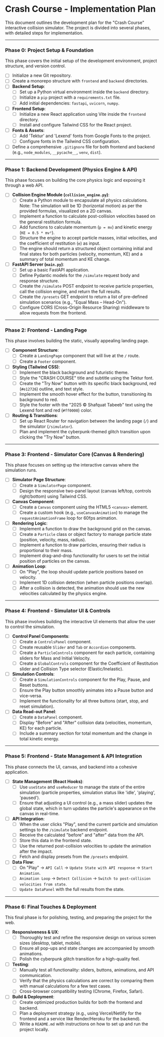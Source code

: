 # Crash Course - Implementation Plan

This document outlines the development plan for the "Crash Course" interactive collision simulator. The project is divided into several phases, with detailed steps for implementation.

---

### Phase 0: Project Setup & Foundation

This phase covers the initial setup of the development environment, project structure, and version control.

- [ ] Initialize a new Git repository.
- [ ] Create a monorepo structure with `frontend` and `backend` directories.
- [ ] **Backend Setup**:
    - [ ] Set up a Python virtual environment inside the `backend` directory.
    - [ ] Initialize a `pip` project with a `requirements.txt` file.
    - [ ] Add initial dependencies: `fastapi`, `uvicorn`, `numpy`.
- [ ] **Frontend Setup**:
    - [ ] Initialize a new React application using Vite inside the `frontend` directory.
    - [ ] Install and configure Tailwind CSS for the React project.
- [ ] **Fonts & Assets**:
    - [ ] Add 'Tektur' and 'Lexend' fonts from Google Fonts to the project.
    - [ ] Configure fonts in the Tailwind CSS configuration.
- [ ] Define a comprehensive `.gitignore` file for both frontend and backend (e.g., `node_modules`, `__pycache__`, `venv`, `dist`).

---

### Phase 1: Backend Development (Physics Engine & API)

This phase focuses on building the core physics logic and exposing it through a web API.

- [ ] **Collision Engine Module (`collision_engine.py`)**:
    - [ ] Create a Python module to encapsulate all physics calculations. Note: The simulation will be 1D (horizontal motion) as per the provided formulas, visualized on a 2D canvas.
    - [ ] Implement a function to calculate post-collision velocities based on the general restitution formula.
    - [ ] Add functions to calculate momentum (`p = mv`) and kinetic energy (`KE = 0.5 * mv²`).
    - [ ] Structure the engine to accept particle masses, initial velocities, and the coefficient of restitution (`e`) as input.
    - [ ] The engine should return a structured object containing initial and final states for both particles (velocity, momentum, KE) and a summary of total momentum and KE change.
- [ ] **FastAPI Server (`main.py`)**:
    - [ ] Set up a basic FastAPI application.
    - [ ] Define Pydantic models for the `/simulate` request body and response structure.
    - [ ] Create the `/simulate` POST endpoint to receive particle properties, call the collision engine, and return the full results.
    - [ ] Create the `/presets` GET endpoint to return a list of pre-defined simulation scenarios (e.g., "Equal Mass – Head-On").
    - [ ] Configure CORS (Cross-Origin Resource Sharing) middleware to allow requests from the frontend.

---

### Phase 2: Frontend - Landing Page

This phase involves building the static, visually appealing landing page.

- [ ] **Component Structure**:
    - [ ] Create a `LandingPage` component that will live at the `/` route.
    - [ ] Create a `Footer` component.
- [ ] **Styling (Tailwind CSS)**:
    - [ ] Implement the black background and futuristic theme.
    - [ ] Style the "CRASH COURSE" title and subtitle using the Tektur font.
    - [ ] Create the "Try Now" button with its specific black background, red (`#e12726`) outline, and text style.
    - [ ] Implement the smooth hover effect for the button, transitioning its background to red.
    - [ ] Style the footer with the "2025 © Shafquat Tabeeb" text using the Lexend font and red (`#ff0000`) color.
- [ ] **Routing & Transitions**:
    - [ ] Set up React Router for navigation between the landing page (`/`) and the simulator (`/simulator`).
    - [ ] Plan and implement the cyberpunk-themed glitch transition upon clicking the "Try Now" button.

---

### Phase 3: Frontend - Simulator Core (Canvas & Rendering)

This phase focuses on setting up the interactive canvas where the simulation runs.

- [ ] **Simulator Page Structure**:
    - [ ] Create a `SimulatorPage` component.
    - [ ] Design the responsive two-panel layout (canvas left/top, controls right/bottom) using Tailwind CSS.
- [ ] **Canvas Component**:
    - [ ] Create a `Canvas` component using the HTML5 `<canvas>` element.
    - [ ] Create a custom hook (e.g., `useCanvasAnimation`) to manage the `requestAnimationFrame` loop for 60fps animation.
- [ ] **Rendering Logic**:
    - [ ] Implement a function to draw the background grid on the canvas.
    - [ ] Create a `Particle` class or object factory to manage particle state (position, velocity, mass, radius).
    - [ ] Implement a function to draw particles, ensuring their radius is proportional to their mass.
    - [ ] Implement drag-and-drop functionality for users to set the initial position of particles on the canvas.
- [ ] **Animation Loop**:
    - [ ] On "Play", the loop should update particle positions based on velocity.
    - [ ] Implement 1D collision detection (when particle positions overlap).
    - [ ] After a collision is detected, the animation should use the new velocities calculated by the physics engine.

---

### Phase 4: Frontend - Simulator UI & Controls

This phase involves building the interactive UI elements that allow the user to control the simulation.

- [ ] **Control Panel Components**:
    - [ ] Create a `ControlsPanel` component.
    - [ ] Create reusable `Slider` and `Tab` or `Accordion` components.
    - [ ] Create a `ParticleControls` component for each particle, containing sliders for Mass and Initial Velocity.
    - [ ] Create a `GlobalControls` component for the Coefficient of Restitution slider and Collision Type selector (Elastic/Inelastic).
- [ ] **Simulation Controls**:
    - [ ] Create a `SimulationControls` component for the Play, Pause, and Reset buttons.
    - [ ] Ensure the Play button smoothly animates into a Pause button and vice-versa.
    - [ ] Implement the functionality for all three buttons (start, stop, and reset simulation).
- [ ] **Data Read-out Panel**:
    - [ ] Create a `DataPanel` component.
    - [ ] Display "Before" and "After" collision data (velocities, momentum, KE) for each particle.
    - [ ] Include a summary section for total momentum and the change in total kinetic energy.

---

### Phase 5: Frontend - State Management & API Integration

This phase connects the UI, canvas, and backend into a cohesive application.

- [ ] **State Management (React Hooks)**:
    - [ ] Use `useState` and `useReducer` to manage the state of the entire simulation (particle properties, simulation status like 'idle', 'playing', 'paused').
    - [ ] Ensure that adjusting a UI control (e.g., a mass slider) updates the global state, which in turn updates the particle's appearance on the canvas in real-time.
- [ ] **API Integration**:
    - [ ] When the user clicks "Play", send the current particle and simulation settings to the `/simulate` backend endpoint.
    - [ ] Receive the calculated "before" and "after" data from the API.
    - [ ] Store this data in the frontend state.
    - [ ] Use the returned post-collision velocities to update the animation after the impact.
    - [ ] Fetch and display presets from the `/presets` endpoint.
- [ ] **Data Flow**:
    - [ ] On "Play" -> `API Call` -> `Update State with API response` -> `Start Animation`.
    - [ ] `Animation Loop` -> `Detect Collision` -> `Switch to post-collision velocities from state`.
    - [ ] `Update DataPanel` with the full results from the state.

---

### Phase 6: Final Touches & Deployment

This final phase is for polishing, testing, and preparing the project for the web.

- [ ] **Responsiveness & UX**:
    - [ ] Thoroughly test and refine the responsive design on various screen sizes (desktop, tablet, mobile).
    - [ ] Ensure all pop-ups and state changes are accompanied by smooth animations.
    - [ ] Polish the cyberpunk glitch transition for a high-quality feel.
- [ ] **Testing**:
    - [ ] Manually test all functionality: sliders, buttons, animations, and API communication.
    - [ ] Verify that the physics calculations are correct by comparing them with manual calculations for a few test cases.
    - [ ] Cross-browser compatibility testing (Chrome, Firefox, Safari).
- [ ] **Build & Deployment**:
    - [ ] Create optimized production builds for both the frontend and backend.
    - [ ] Plan a deployment strategy (e.g., using Vercel/Netlify for the frontend and a service like Render/Heroku for the backend).
    - [ ] Write a `README.md` with instructions on how to set up and run the project locally. 